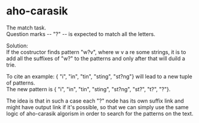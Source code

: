 # aho-carasik

The match task.<br/>
Question marks -- "?" -- is expected to match all the letters. 

Solution:<br/>
If the costructor finds pattern "w?v", where w v a re some strings, it is to add all the suffixes of "w?" to the patterns and only after that will duild a trie.

To cite an example: { "i", "in", "tin", "sting", "st?ng"} will lead to a new tuple of patterns.<br/>
The new pattern is  { "i", "in", "tin", "sting", "st?ng", "st?", "t?", "?"}.

The idea is that in such a case each "?" node has its own suffix link and might have output link if it's possible,
so that we can simply use the same logic of aho-carasik algorism in order to search for the patterns on the text.
